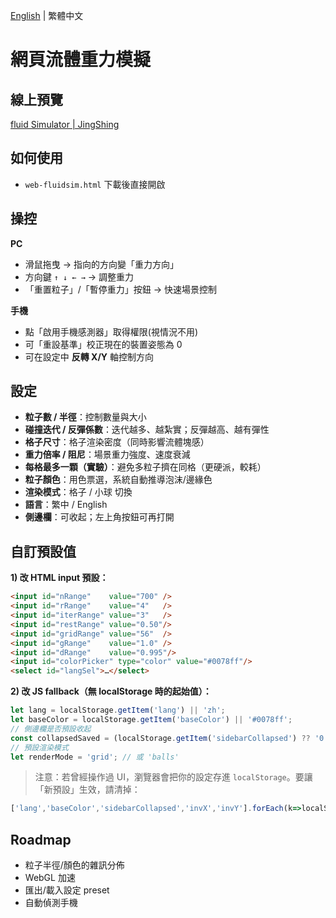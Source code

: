 [English](README.md) | 繁體中文

# 網頁流體重力模擬

## 線上預覽

[fluid Simulator | JingShing](https://jingshing.com/fluidsim/)

## 如何使用

- `web-fluidsim.html` 下載後直接開啟

## 操控

**PC**

- 滑鼠拖曳 → 指向的方向變「重力方向」
- 方向鍵 `↑ ↓ ← →` → 調整重力
- 「重置粒子」/「暫停重力」按鈕 → 快速場景控制

**手機**

- 點「啟用手機感測器」取得權限(視情況不用)
- 可「重設基準」校正現在的裝置姿態為 0
- 可在設定中 **反轉 X/Y** 軸控制方向

##  設定

- **粒子數 / 半徑**：控制數量與大小
- **碰撞迭代 / 反彈係數**：迭代越多、越紮實；反彈越高、越有彈性
- **格子尺寸**：格子渲染密度（同時影響流體塊感）
- **重力倍率 / 阻尼**：場景重力強度、速度衰減
- **每格最多一顆（實驗）**：避免多粒子擠在同格（更硬派，較耗）
- **粒子顏色**：用色票選，系統自動推導泡沫/邊緣色
- **渲染模式**：格子 / 小球 切換
- **語言**：繁中 / English
- **側邊欄**：可收起；左上角按鈕可再打開

## 自訂預設值

**1) 改 HTML input 預設：**

```html
<input id="nRange"    value="700" />
<input id="rRange"    value="4"   />
<input id="iterRange" value="3"   />
<input id="restRange" value="0.50"/>
<input id="gridRange" value="56"  />
<input id="gRange"    value="1.0" />
<input id="dRange"    value="0.995"/>
<input id="colorPicker" type="color" value="#0078ff"/>
<select id="langSel">…</select>
```

**2) 改 JS fallback（無 localStorage 時的起始值）：**

```js
let lang = localStorage.getItem('lang') || 'zh';
let baseColor = localStorage.getItem('baseColor') || '#0078ff';
// 側邊欄是否預設收起
const collapsedSaved = (localStorage.getItem('sidebarCollapsed') ?? '0') === '1';
// 預設渲染模式
let renderMode = 'grid'; // 或 'balls'
```

> 注意：若曾經操作過 UI，瀏覽器會把你的設定存進 `localStorage`。要讓「新預設」生效，請清掉：

```js
['lang','baseColor','sidebarCollapsed','invX','invY'].forEach(k=>localStorage.removeItem(k));
```


## Roadmap

-  粒子半徑/顏色的雜訊分佈
-  WebGL 加速
-  匯出/載入設定 preset
- 自動偵測手機